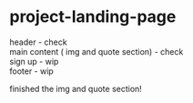 # project-landing-page
header - check <br>
main content ( img and quote section) - check <br>
sign up - wip <br>
footer - wip <br>

<p>finished the img and quote section!</p>